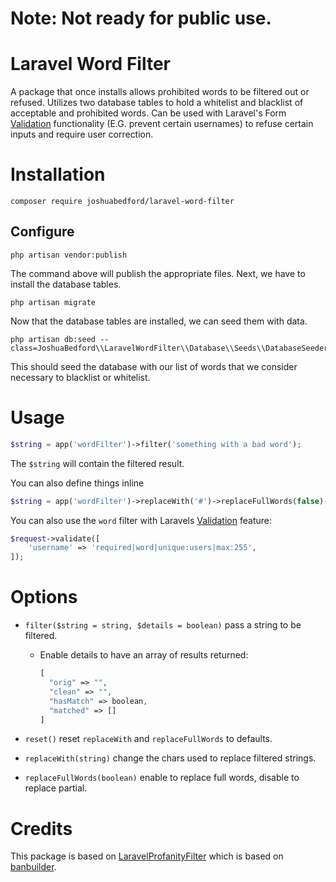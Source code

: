 # Note: Not ready for public use.

# Laravel Word Filter

A package that once installs allows prohibited words to be filtered out or refused. Utilizes two database tables to hold a whitelist and blacklist of acceptable and prohibited words. Can be used with Laravel's Form [Validation](https://laravel.com/docs/5.6/validation) functionality (E.G. prevent certain usernames) to refuse certain inputs and require user correction.

# Installation

```
composer require joshuabedford/laravel-word-filter
```

## Configure

```
php artisan vendor:publish
```

The command above will publish the appropriate files. Next, we have to install the database tables.

```
php artisan migrate
```

Now that the database tables are installed, we can seed them with data.

```
php artisan db:seed --class=JoshuaBedford\\LaravelWordFilter\\Database\\Seeds\\DatabaseSeeder
```

This should seed the database with our list of words that we consider necessary to blacklist or whitelist.

# Usage

```php
$string = app('wordFilter')->filter('something with a bad word');
```

The `$string` will contain the filtered result.

You can also define things inline

```php
$string = app('wordFilter')->replaceWith('#')->replaceFullWords(false)->filter('something with a bad word'));
```

You can also use the `word` filter with Laravels [Validation](https://laravel.com/docs/5.6/validation) feature:

```php
$request->validate([
    'username' => 'required|word|unique:users|max:255',
]);
```

# Options

- `filter($string = string, $details = boolean)` pass a string to be filtered.

  - Enable details to have an array of results returned:
    ```php
    [
      "orig" => "",
      "clean" => "",
      "hasMatch" => boolean,
      "matched" => []
    ]
    ```

- `reset()` reset `replaceWith` and `replaceFullWords` to defaults.
- `replaceWith(string)` change the chars used to replace filtered strings.
- `replaceFullWords(boolean)` enable to replace full words, disable to replace partial.

# Credits

This package is based on [LaravelProfanityFilter](https://github.com/Askedio/laravel-profanity-filter) which is based on [banbuilder](https://github.com/snipe/banbuilder).
